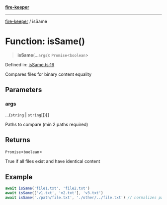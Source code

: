 [**fire-keeper**](../README.md)

***

[fire-keeper](../README.md) / isSame

# Function: isSame()

> **isSame**(...`args`): `Promise`\<`boolean`\>

Defined in: [isSame.ts:16](https://github.com/phonowell/fire-keeper/blob/main/src/isSame.ts#L16)

Compares files for binary content equality

## Parameters

### args

...(`string` \| `string`[])[]

Paths to compare (min 2 paths required)

## Returns

`Promise`\<`boolean`\>

True if all files exist and have identical content

## Example

```ts
await isSame('file1.txt', 'file2.txt')
await isSame(['v1.txt', 'v2.txt'], 'v3.txt')
await isSame('./path/file.txt', './other/../file.txt') // normalizes paths
```

